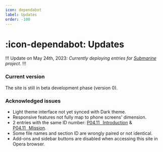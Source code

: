 ```yaml
---
icon: dependabot
label: Updates
order: -100
---
```

# :icon-dependabot: Updates

!!!
Update on May 24th, 2023: *Currently deploying entries for [Submarine](/projects/P04-submarine.md) project.*
!!!

### Current version
The site is still in beta development phase (version 0).

### Acknowledged issues
- Light theme interface not yet synced with Dark theme.
- Responsive features not fully map to phone screens' dimension.
- 2 entries with the same ID number: [P04.11⠀Introduction](/projects/P04-submarine/P04-10-19-about-the-project/P04-11-introduction.md) & [P04.11⠀Mission](/projects/P04-submarine/P04-10-19-about-the-project/P04-11-mission.md).
- Some file names and section ID are wrongly paired or not identical.
- Add-ons and sidebar buttons are disabled when accessing this site in Opera browser.